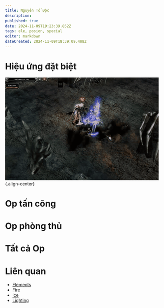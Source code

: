 ```yaml
---
title: Nguyên Tố Độc
description: 
published: true
date: 2024-11-09T19:23:39.852Z
tags: ele, posion, special
editor: markdown
dateCreated: 2024-11-09T18:39:09.408Z
---
```


# Hiệu ứng đặt biệt

![ele-posion-spec.gif](/assets/elements/ele-posion-spec.gif){.align-center}

# Op tấn công

# Op phòng thủ

# Tất cả Op

# Liên quan
- [Elements](/vi/elements)
- [Fire](/vi/elements/fire)
- [Ice](/vi/elements/ice)
- [Lighting](/vi/elements/lighting)